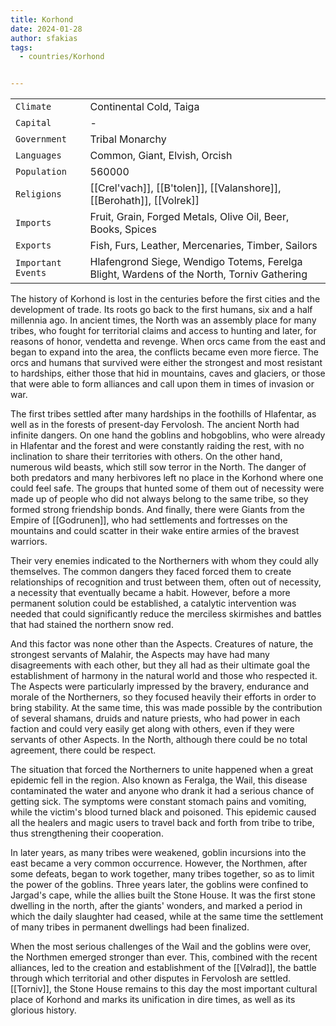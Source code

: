 ```yaml
---
title: Korhond
date: 2024-01-28
author: sfakias
tags:
  - countries/Korhond


---
```

| | |
| --- | --- |
| `Climate` | Continental Cold, Taiga |
| `Capital` | - |
| `Government` | Tribal Monarchy |
| `Languages` | Common, Giant, Elvish, Orcish |
| `Population` | 560000 |
| `Religions` | [[Crel'vach]], [[B'tolen]], [[Valanshore]], [[Berohath]], [[Volrek]] |
| `Imports` | Fruit, Grain, Forged Metals, Olive Oil, Beer, Books, Spices |
| `Exports` | Fish, Furs, Leather, Mercenaries, Timber, Sailors |
| `Important Events` | Hlafengrond Siege, Wendigo Totems, Ferelga Blight, Wardens of the North, Torniv Gathering |

The history of  Korhond is lost in the centuries before the first cities and the development of trade. Its roots go back to the first humans, six and a half millennia ago. In ancient times, the North was an assembly place for many tribes, who fought for territorial claims and access to hunting and later, for reasons of honor, vendetta and revenge. When orcs came from the east and began to expand into the area, the conflicts became even more fierce. The orcs and humans that survived were either the strongest and most resistant to hardships, either those that hid in mountains, caves and glaciers, or those that were able to form alliances and call upon them in times of invasion or war.

The first tribes settled after many hardships in the foothills of Hlafentar, as well as in the forests of present-day Fervolosh. The ancient North had infinite dangers. On one hand the goblins and hobgoblins, who were already in Hlafentar and the forest and were constantly raiding the rest, with no inclination to share their territories with others. On the other hand, numerous wild beasts, which still sow terror in the North. The danger of both predators and many herbivores left no place in the Korhond where one could feel safe. The groups that hunted some of them out of necessity were made up of people who did not always belong to the same tribe, so they formed strong friendship bonds. And finally, there were Giants from the Empire of [[Godrunen]], who had settlements and fortresses on the mountains and could scatter in their wake entire armies of the bravest warriors.

Their very enemies indicated to the Northerners with whom they could ally themselves. The common dangers they faced forced them to create relationships of recognition and trust between them, often out of necessity, a necessity that eventually became a habit. However, before a more permanent solution could be established, a catalytic intervention was needed that could significantly reduce the merciless skirmishes and battles that had stained the northern snow red.

And this factor was none other than the Aspects. Creatures of nature, the strongest servants of Malahir, the Aspects may have had many disagreements with each other, but they all had as their ultimate goal the establishment of harmony in the natural world and those who respected it. The Aspects were particularly impressed by the bravery, endurance and morale of the Northerners, so they focused heavily their efforts in order to bring stability. At the same time, this was made possible by the contribution of several shamans, druids and nature priests, who had power in each faction and could very easily get along with others, even if they were servants of other Aspects. In the North, although there could be no total agreement, there could be respect.

The situation that forced the Northerners to unite happened when a great epidemic fell in the region. Also known as Feralga, the Wail, this disease contaminated the water and anyone who drank it had a serious chance of getting sick. The symptoms were constant stomach pains and vomiting, while the victim's blood turned black and poisoned. This epidemic caused all the healers and magic users to travel back and forth from tribe to tribe, thus strengthening their cooperation.

In later years, as many tribes were weakened, goblin incursions into the east became a very common occurrence. However, the Northmen, after some defeats, began to work together, many tribes together, so as to limit the power of the goblins. Three years later, the goblins were confined to Jargad's cape, while the allies built the Stone House. It was the first stone dwelling in the north, after the giants' wonders, and marked a period in which the daily slaughter had ceased, while at the same time the settlement of many tribes in permanent dwellings had been finalized.

When the most serious challenges of the Wail and the goblins were over, the Northmen emerged stronger than ever. This, combined with the recent alliances, led to the creation and establishment of the [[Vølrad]], the battle through which territorial and other disputes in Fervolosh are settled. [[Torniv]], the Stone House remains to this day the most important cultural place of Korhond and marks its unification in dire times, as well as its glorious history.









